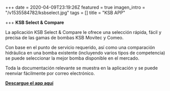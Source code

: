 +++
date = 2020-04-09T23:19:26Z
featured = true
imagen_intro = "/v1535584782/ksbselect.jpg"
tags = []
title = "KSB APP"

+++
**KSB Select & Compare**

La aplicación KSB Select & Compare le ofrece una selección rápida, fácil y precisa de las gamas de bombas KSB Movitec y Comeo.

Con base en el punto de servicio requerido, así como una comparación hidráulica en una bomba existente (incluyendo varios tipos de competencia) se puede seleccionar la mejor bomba disponible en el mercado.

Toda la documentación relevante se muestra en la aplicación y se puede reenviar fácilmente por correo electrónico.

[**Descargue el app aquí**](https://itunes.apple.com/us/app/ksb-select-compare/id1321997179?mt=8 "Descargue el app")